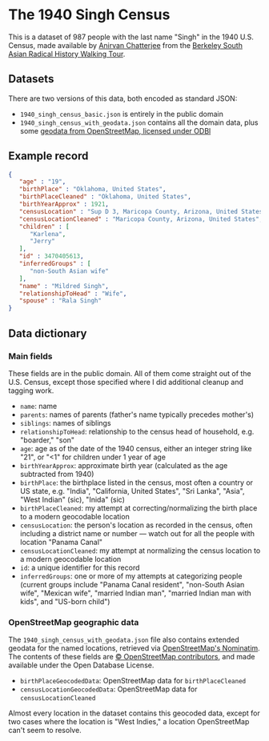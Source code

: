# The 1940 Singh Census

This is a dataset of 987 people with the last name "Singh" in the 1940 U.S. Census, made available by [Anirvan Chatterjee](http://www.chatterjee.net/) from the [Berkeley South Asian Radical History Walking Tour](http://www.berkeleysouthasian.org/).

## Datasets

There are two versions of this data, both encoded as standard JSON:

* `1940_singh_census_basic.json` is entirely in the public domain
* `1940_singh_census_with_geodata.json` contains all the domain data, plus some [geodata from OpenStreetMap, licensed under ODBl](https://www.openstreetmap.org/copyright)

## Example record

```json
{
   "age" : "19",
   "birthPlace" : "Oklahoma, United States",
   "birthPlaceCleaned" : "Oklahoma, United States",
   "birthYearApprox" : 1921,
   "censusLocation" : "Sup D 3, Maricopa County, Arizona, United States",
   "censusLocationCleaned" : "Maricopa County, Arizona, United States",
   "children" : [
      "Karlena",
      "Jerry"
   ],
   "id" : 3470405613,
   "inferredGroups" : [
      "non-South Asian wife"
   ],
   "name" : "Mildred Singh",
   "relationshipToHead" : "Wife",
   "spouse" : "Rala Singh"
}
```

## Data dictionary

### Main fields

These fields are in the public domain. All of them come straight out of the U.S. Census, except those specified where I did additional cleanup and tagging work.

* `name`: name
* `parents`: names of parents (father's name typically precedes mother's)
* `siblings`: names of siblings
* `relationshipToHead`: relationship to the census head of household, e.g. "boarder," "son"
* `age`: age as of the date of the 1940 census, either an integer string like "21", or "<1" for children under 1 year of age
* `birthYearApprox`: approximate birth year (calculated as the age subtracted from 1940)
* `birthPlace`: the birthplace listed in the census, most often a country or US state, e.g. "India", "California, United States", "Sri Lanka", "Asia", "West Indian" (sic), "Inida" (sic)
* `birthPlaceCleaned`: my attempt at correcting/normalizing the birth place to a modern geocodable location
* `censusLocation`: the person's location as recorded in the census, often including a district name or number — watch out for all the people with location "Panama Canal"
* `censusLocationCleaned`: my attempt at normalizing the census location to a modern geocodable location
* `id`: a unique identifier for this record
* `inferredGroups`: one or more of my attempts at categorizing people (current groups include "Panama Canal resident", "non-South Asian wife", "Mexican wife", "married Indian man", "married Indian man with kids", and "US-born child")

### OpenStreetMap geographic data

The `1940_singh_census_with_geodata.json` file also contains extended geodata for the named locations, retrieved via [OpenStreetMap's Nominatim](https://nominatim.openstreetmap.org/). The contents of these fields are [© OpenStreetMap contributors](https://www.openstreetmap.org/copyright), and made available under the Open Database License.

* `birthPlaceGeocodedData`: OpenStreetMap data for `birthPlaceCleaned`
* `censusLocationGeocodedData`: OpenStreetMap data for `censusLocationCleaned`

Almost every location in the dataset contains this geocoded data, except for two cases where the location is "West Indies," a location OpenStreetMap can't seem to resolve.
